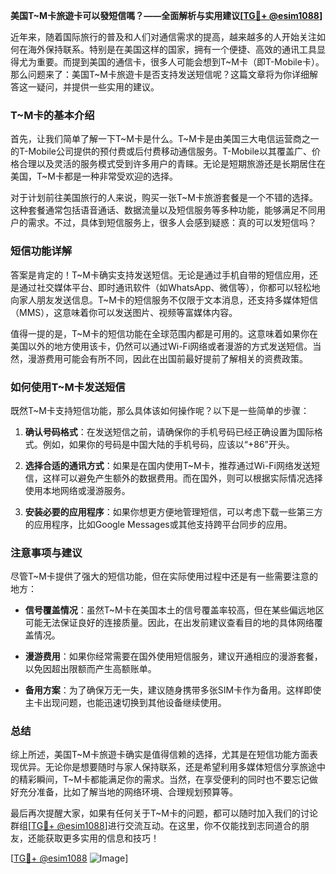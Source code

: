 **美国T~M卡旅遊卡可以發短信嗎？——全面解析与实用建议[[TG💪+ @esim1088](https://t.me/s/esim1088)]**

近年来，随着国际旅行的普及和人们对通信需求的提高，越来越多的人开始关注如何在海外保持联系。特别是在美国这样的国家，拥有一个便捷、高效的通讯工具显得尤为重要。而提到美国的通信卡，很多人可能会想到T~M卡（即T-Mobile卡）。那么问题来了：美国T~M卡旅遊卡是否支持发送短信呢？这篇文章将为你详细解答这一疑问，并提供一些实用的建议。

### T~M卡的基本介绍

首先，让我们简单了解一下T~M卡是什么。T~M卡是由美国三大电信运营商之一的T-Mobile公司提供的预付费或后付费移动通信服务。T-Mobile以其覆盖广、价格合理以及灵活的服务模式受到许多用户的青睐。无论是短期旅游还是长期居住在美国，T~M卡都是一种非常受欢迎的选择。

对于计划前往美国旅行的人来说，购买一张T~M卡旅游套餐是一个不错的选择。这种套餐通常包括语音通话、数据流量以及短信服务等多种功能，能够满足不同用户的需求。不过，具体到短信服务上，很多人会感到疑惑：真的可以发短信吗？

### 短信功能详解

答案是肯定的！T~M卡确实支持发送短信。无论是通过手机自带的短信应用，还是通过社交媒体平台、即时通讯软件（如WhatsApp、微信等），你都可以轻松地向家人朋友发送信息。T~M卡的短信服务不仅限于文本消息，还支持多媒体短信（MMS），这意味着你可以发送图片、视频等富媒体内容。

值得一提的是，T~M卡的短信功能在全球范围内都是可用的。这意味着如果你在美国以外的地方使用该卡，仍然可以通过Wi-Fi网络或者漫游的方式发送短信。当然，漫游费用可能会有所不同，因此在出国前最好提前了解相关的资费政策。

### 如何使用T~M卡发送短信

既然T~M卡支持短信功能，那么具体该如何操作呢？以下是一些简单的步骤：

1. **确认号码格式**：在发送短信之前，请确保你的手机号码已经正确设置为国际格式。例如，如果你的号码是中国大陆的手机号码，应该以“+86”开头。
   
2. **选择合适的通讯方式**：如果是在国内使用T~M卡，推荐通过Wi-Fi网络发送短信，这样可以避免产生额外的数据费用。而在国外，则可以根据实际情况选择使用本地网络或漫游服务。

3. **安装必要的应用程序**：如果你想更方便地管理短信，可以考虑下载一些第三方的应用程序，比如Google Messages或其他支持跨平台同步的应用。

### 注意事项与建议

尽管T~M卡提供了强大的短信功能，但在实际使用过程中还是有一些需要注意的地方：

- **信号覆盖情况**：虽然T~M卡在美国本土的信号覆盖率较高，但在某些偏远地区可能无法保证良好的连接质量。因此，在出发前建议查看目的地的具体网络覆盖情况。
  
- **漫游费用**：如果你经常需要在国外使用短信服务，建议开通相应的漫游套餐，以免因超出限额而产生高额账单。

- **备用方案**：为了确保万无一失，建议随身携带多张SIM卡作为备用。这样即使主卡出现问题，也能迅速切换到其他设备继续使用。

### 总结

综上所述，美国T~M卡旅遊卡确实是值得信赖的选择，尤其是在短信功能方面表现优异。无论你是想要随时与家人保持联系，还是希望利用多媒体短信分享旅途中的精彩瞬间，T~M卡都能满足你的需求。当然，在享受便利的同时也不要忘记做好充分准备，比如了解当地的网络环境、合理规划预算等。

最后再次提醒大家，如果有任何关于T~M卡的问题，都可以随时加入我们的讨论群组[[TG💪+ @esim1088](https://t.me/s/esim1088)]进行交流互动。在这里，你不仅能找到志同道合的朋友，还能获取更多实用的信息和技巧！

[[TG💪+ @esim1088](https://t.me/s/esim1088) ![Image](https://i.postimg.cc/4NQfJmqS/Snipaste-2025-05-13-00-14-12.png)]